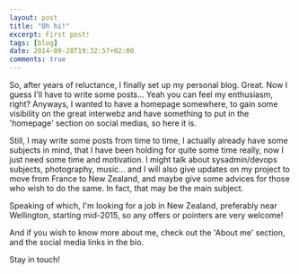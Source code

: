 ```yaml
---
layout: post
title: "Oh hi!"
excerpt: First post!
tags: [blog]
date: 2014-09-28T19:32:57+02:00
comments: true
---
```


So, after years of reluctance, I finally set up my personal blog. Great. Now I
guess I'll have to write some posts... Yeah you can feel my enthusiasm, right?
Anyways, I wanted to have a homepage somewhere, to gain some visibility on the
great interwebz and have something to put in the 'homepage' section on social
medias, so here it is.

Still, I may write some posts from time to time, I actually already have some
subjects in mind, that I have been holding for quite some time really, now I
just need some time and motivation. I might talk about sysadmin/devops
subjects, photography, music... and I will also give updates on my project to
move from France to New Zealand, and maybe give some advices for those who wish
to do the same. In fact, that may be the main subject.

Speaking of which, I'm looking for a job in New Zealand, preferably near
Wellington, starting mid-2015, so any offers or pointers are very welcome!

And if you wish to know more about me, check out the 'About me' section, and
the social media links in the bio.

Stay in touch!
